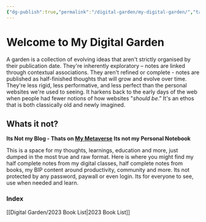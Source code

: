```yaml
---
{"dg-publish":true,"permalink":"/digital-garden/my-digital-garden/","tags":"gardenEntry"}
---
```



# Welcome to My Digital Garden 

A garden is a collection of evolving ideas that aren't strictly organised by their publication date. They're inherently exploratory – notes are linked through contextual associations. They aren't refined or complete - notes are published as half-finished thoughts that will grow and evolve over time. They're less rigid, less performative, and less perfect than the personal websites we're used to seeing. It harkens back to the early days of the web when people had fewer notions of how websites "_should be_.” It's an ethos that is both classically old and newly imagined. 

## Whats it not?

**Its Not my Blog - Thats on [My Metaverse](https://metaverse.vasishtachary.com/) 
Its not my Personal Notebook** 

This is a space for my thoughts, learnings, education and more, just dumped in the most true and raw format. Here is where you might find my half complete notes from my digital classes, half complete notes from books, my BIP content around productivity, community and more. Its not protected by any password, paywall or even login. Its for everyone to see, use when needed and learn. 


### Index

[[Digital Garden/2023 Book List\|2023 Book List]]